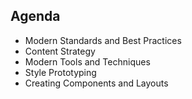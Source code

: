 ## Agenda

* Modern Standards and Best Practices
* Content Strategy
* Modern Tools and Techniques
* Style Prototyping
* Creating Components and Layouts
